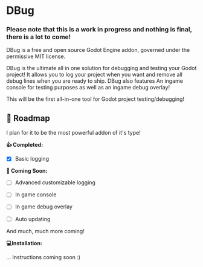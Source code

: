 # DBug


### Please note that this is a work in progress and nothing is final, there is a lot to come!


DBug is a free and open source Godot Engine addon, governed under the permissive MIT license.

DBug is the ultimate all in one solution for debugging and testing your Godot project!
It allows you to log your project when you want and remove all debug lines when you are ready to ship.
DBug also features An ingame console for testing purposes as well as an ingame debug overlay!

This will be the first all-in-one tool for Godot project testing/debugging!


## 🔭 Roadmap

I plan for it to be the most powerful addon of it's type!


__👍 Completed:__

- [x] Basic logging


__👀 Coming Soon:__

- [ ] Advanced customizable logging
- [ ] In game console
- [ ] In game debug overlay
- [ ] Auto updating


And much, much more coming!


__💻Installation:__

... Instructions coming soon :)
